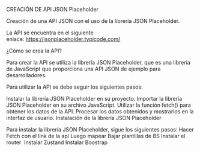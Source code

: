 CREACIÓN DE API JSON Placeholder

Creación de una API JSON con el uso de la librería JSON Placeholder.

La API se encuentra en el siguiente enlace: https://jsonplaceholder.typicode.com/

¿Cómo se crea la API?

Para crear la API se utiliza la librería JSON Placeholder, que es una librería de JavaScript que proporciona una API JSON de ejemplo para desarrolladores.

Para utilizar la API se debe seguir los siguientes pasos:

Instalar la librería JSON Placeholder en su proyecto.
Importar la librería JSON Placeholder en su archivo JavaScript.
Utilizar la función fetch() para obtener los datos de la API.
Procesar los datos obtenidos y mostrarlos en la interfaz de usuario.
Instalación de la librería JSON Placeholder

Para instalar la librería JSON Placeholder, sigue los siguientes pasos:
Hacer Fetch con el link de la api
Luego mapear
Bajar plantillas de BS
Instalar el router 
Instalar Zustand
Instalar Boostrap
